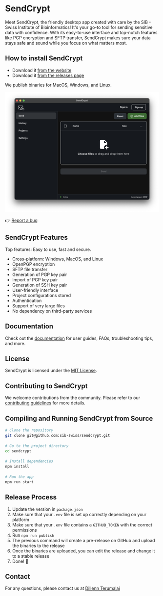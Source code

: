 # SendCrypt

Meet SendCrypt, the friendly desktop app created with care by the SIB - Swiss Institute of Bioinformatics! It's your go-to tool for sending sensitive data with confidence. With its easy-to-use interface and top-notch features like PGP encryption and SFTP transfer, SendCrypt makes sure your data stays safe and sound while you focus on what matters most.
## How to install SendCrypt

- Download it [from the website](https://sendcrypt.sib.swiss/download)
- Download it [from the releases page](https://github.com/sib-swiss/sendcrypt/releases/latest)

We publish binaries for MacOS, Windows, and Linux.

![image](./screenshot.png)


👉 [Report a bug](https://github.com/sib-swiss/sendcrypt/issues/new)

## SendCrypt Features

Top features: Easy to use, fast and secure.

- Cross-platform: Windows, MacOS, and Linux
- OpenPGP encryption
- SFTP file transfer
- Generation of PGP key pair
- Import of PGP key pair
- Generation of SSH key pair
- User-friendly interface
- Project configurations stored
- Authentication
- Support of very large files
- No dependency on third-party services

## Documentation

Check out the [documentation](https://clinbiokb.sib.swiss/s/sendcrypt) for user guides, FAQs, troubleshooting tips, and more.

## License

SendCrypt is licensed under the [MIT License](./LICENSE.md).

## Contributing to SendCrypt

We welcome contributions from the community. Please refer to our [contributing guidelines](./CONTRIBUTING.md) for more details.

## Compiling and Running SendCrypt from Source

```bash
# Clone the repository
git clone git@github.com:sib-swiss/sendcrypt.git

# Go to the project directory
cd sendcrypt

# Install dependencies
npm install

# Run the app
npm run start
```

## Release Process

1. Update the version in `package.json`
2. Make sure that your `.env` file is set up correctly depending on your platform
3. Make sure that your `.env` file contains a `GITHUB_TOKEN` with the correct permissions
4. Run `npm run publish`
5. The previous command will create a pre-release on GitHub and upload the binaries to the release
6. Once the binaries are uploaded, you can edit the release and change it to a stable release
7. Done! 🎉

## Contact

For any questions, please contact us at [Dillenn Terumalai](mailto:dillenn.terumalai@sib.swiss)